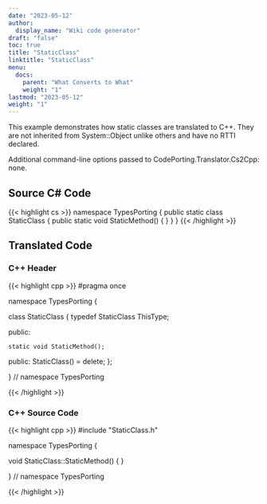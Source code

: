 ```yaml
---
date: "2023-05-12"
author:
  display_name: "Wiki code generator"
draft: "false"
toc: true
title: "StaticClass"
linktitle: "StaticClass"
menu:
  docs:
    parent: "What Converts to What"
    weight: "1"
lastmod: "2023-05-12"
weight: "1"
---
```


This example demonstrates how static classes are translated to C++. They are not inherited from System::Object unlike others and have no RTTI declared.

Additional command-line options passed to CodePorting.Translator.Cs2Cpp: none.

## Source C# Code ##

{{< highlight cs >}}
namespace TypesPorting
{
    public static class StaticClass
    {
        public static void StaticMethod()
        {
        }
    }
}
{{< /highlight >}}

## Translated Code ##

### C++ Header ###

{{< highlight cpp >}}
#pragma once

namespace TypesPorting {

class StaticClass
{
    typedef StaticClass ThisType;
    
public:

    static void StaticMethod();
    
public:
    StaticClass() = delete;
};

} // namespace TypesPorting



{{< /highlight >}}

### C++ Source Code ###

{{< highlight cpp >}}
#include "StaticClass.h"

namespace TypesPorting {

void StaticClass::StaticMethod()
{
}

} // namespace TypesPorting

{{< /highlight >}}
